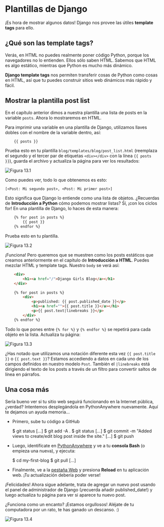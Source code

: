 # Plantillas de Django

¡Es hora de mostrar algunos datos! Django nos provee las útiles **template tags** para ello.

## ¿Qué son las template tags?

Verás, en HTML no puedes realmente poner código Python, porque los navegadores no lo entienden. Ellos sólo saben HTML. Sabemos que HTML es algo estático, mientras que Python es mucho más dinámico.

**Django template tags** nos permiten transferir cosas de Python como cosas en HTML, así que tu puedes construir sitios web dinámicos más rápido y fácil.

## Mostrar la plantilla post list

En el capítulo anterior dimos a nuestra plantilla una lista de posts en la variable `posts`. Ahora lo mostraremos en HTML.

Para imprimir una variable en una plantilla de Django, utilizamos llaves dobles con el nombre de la variable dentro, así:

``` html
    {{ posts }}
```    

Prueba esto en tu plantilla `blog/templates/blog/post_list.html` (reemplaza el segundo y el tercer par de etiquetas `<div></div>` con la línea `{{ posts }}`), guarda el archivo y actualiza la página para ver los resultados:

![Figura 13.1][1]

 [1]: images/step1.png

Como puedes ver, todo lo que obtenemos es esto:

    [<Post: Mi segundo post>, <Post: Mi primer post>]
    

Esto significa que Django lo entiende como una lista de objetos. ¿Recuerdas de **Introducción a Python** cómo podemos mostrar listas? Sí, ¡con los ciclos for! En una plantilla de Django, lo haces de esta manera:

``` html
    {% for post in posts %}
        {{ post }}
    {% endfor %}
``` 

Prueba esto en tu plantilla.

![Figura 13.2][2]

 [2]: images/step2.png

¡Funciona! Pero queremos que se muestren como los posts estáticos que creamos anteriormente en el capítulo de **Introducción a HTML**. Puedes mezclar HTML y template tags. Nuestro `body` se verá así:

``` html
    <div>
        <h1><a href="/">Django Girls Blog</a></h1>
    </div>
    
    {% for post in posts %}
        <div>
            <p>published: {{ post.published_date }}</p>
            <h1><a href="">{{ post.title }}</a></h1>
            <p>{{ post.text|linebreaks }}</p>
        </div>
    {% endfor %}
```    

Todo lo que pones entre `{% for %}` y `{% endfor %}` se repetirá para cada objeto en la lista. Actualiza tu página:

![Figura 13.3][3]

 [3]: images/step3.png

¿Has notado que utilizamos una notación diferente esta vez `{{ post.title }}` o `{{ post.text }}`? Estamos accediendo a datos en cada uno de los campos definidos en nuestro modelo `Post`. También el `|linebreaks` está dirigiendo el texto de los posts a través de un filtro para convertir saltos de línea en párrafos.

## Una cosa más

Sería bueno ver si tu sitio web seguirá funcionando en la Internet pública, ¿verdad? Intentemos desplegándola en PythonAnywhere nuevamente. Aquí te dejamos un ayuda memoria...

*   Primero, sube tu código a GitHub
    
    $ git status [...] $ git add -A . $ git status [...] $ git commit -m "Added views to create/edit blog post inside the site." [...] $ git push

*   Luego, identifícate en [PythonAnywhere][4] y ve a tu **consola Bash** (o empieza una nueva), y ejecuta:
    
    $ cd my-first-blog $ git pull [...]

*   Finalmente, ve a la [pestaña Web][5] y presiona **Reload** en tu aplicación web. ¡Tu actualización debería poder verse!

 [4]: https://www.pythonanywhere.com/consoles/
 [5]: https://www.pythonanywhere.com/web_app_setup/

¡Felicidades! Ahora sigue adelante, trata de agregar un nuevo post usando el panel de administrador de Django (¡recuerda añadir published_date!) y luego actualiza tu página para ver si aparece tu nuevo post.

¿Funciona como un encanto? ¡Estamos orgullosos! Aléjate de tu computadora por un rato, te has ganado un descanso. :)

![Figura 13.4][6]

 [6]: images/donut.png
